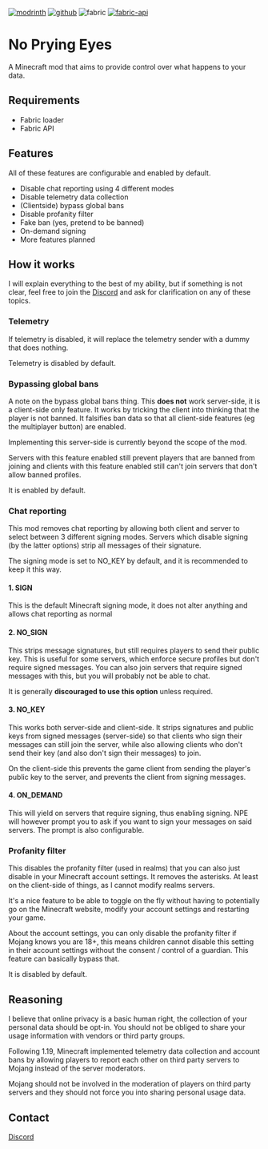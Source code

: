 [![modrinth](https://cdn.jsdelivr.net/npm/@intergrav/devins-badges@3/assets/cozy/available/modrinth_vector.svg)](https://modrinth.com/mod/no-prying-eyes)
[![github](https://cdn.jsdelivr.net/npm/@intergrav/devins-badges@3/assets/cozy/available/github_vector.svg)](https://github.com/Daxanius/NoPryingEyes)
![fabric](https://cdn.jsdelivr.net/npm/@intergrav/devins-badges@3/assets/cozy/supported/fabric_vector.svg)
[![fabric-api](https://cdn.jsdelivr.net/npm/@intergrav/devins-badges@3/assets/cozy/requires/fabric-api_vector.svg)](https://modrinth.com/mod/fabric-api)

# No Prying Eyes
A Minecraft mod that aims to provide control over what happens to your data.

## Requirements
- Fabric loader
- Fabric API

## Features
All of these features are configurable and enabled by default.

- Disable chat reporting using 4 different modes
- Disable telemetry data collection
- (Clientside) bypass global bans
- Disable profanity filter
- Fake ban (yes, pretend to be banned)
- On-demand signing
- More features planned

## How it works
I will explain everything to the best of my ability, but if something is not clear, feel free to join the [Discord](https://discord.gg/8Mm3g3T5re) and ask for clarification on any of these topics.

### Telemetry
If telemetry is disabled, it will replace the telemetry sender with a dummy that does nothing.

Telemetry is disabled by default.

### Bypassing global bans
A note on the bypass global bans thing. This **does not** work server-side, it is a client-side only feature. It works by tricking the client into thinking that the player is not banned. It falsifies ban data so that all client-side features (eg the multiplayer button) are enabled.

Implementing this server-side is currently beyond the scope of the mod.

Servers with this feature enabled still prevent players that are banned from joining and clients with this feature enabled still can't join servers that don't allow banned profiles.

It is enabled by default.

### Chat reporting
This mod removes chat reporting by allowing both client and server to select between 3 different signing modes. Servers which disable signing (by the latter options) strip all messages of their signature.

The signing mode is set to NO_KEY by default, and it is recommended to keep it this way.

#### 1. SIGN
This is the default Minecraft signing mode, it does not alter anything and allows chat reporting as normal

#### 2.  NO_SIGN
This strips message signatures, but still requires players to send their public key. This is useful for some servers, which enforce secure profiles but don't require signed messages. You can also join servers that require signed messages with this, but you will probably not be able to chat.

It is generally **discouraged to use this option** unless required.

#### 3. NO_KEY
This works both server-side and client-side. It strips signatures and public keys from signed messages (server-side) so that clients who sign their messages can still join the server, while also allowing clients who don't send their key (and also don't sign their messages) to join. 

On the client-side this prevents the game client from sending the player's public key to the server, and prevents the client from signing messages.

#### 4. ON_DEMAND
This will yield on servers that require signing, thus enabling signing. NPE will however prompt you to ask if you want to sign your messages on said servers. The prompt is also configurable.

### Profanity filter
This disables the profanity filter (used in realms) that you can also just disable in your Minecraft account settings. It removes the asterisks. At least on the client-side of things, as I cannot modify realms servers.

It's a nice feature to be able to toggle on the fly without having to potentially go on the Minecraft website, modify your account settings and restarting your game.

About the account settings, you can only disable the profanity filter if Mojang knows you are 18+, this means children cannot disable this setting in their account settings without the consent / control of a guardian. This feature can basically bypass that.

It is disabled by default.

## Reasoning
I believe that online privacy is a basic human right, the collection of your personal data should be opt-in. 
You should not be obliged to share your usage information with vendors or third party groups.

Following 1.19, Minecraft implemented telemetry data collection and account bans by allowing players
to report each other on third party servers to Mojang instead of the server moderators.

Mojang should not be involved in the moderation of players on third party servers and they should not force you into
sharing personal usage data.

## Contact

[Discord](https://discord.gg/8Mm3g3T5re)

